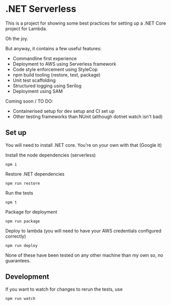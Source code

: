 # .NET Serverless

This is a project for showing some best practices for setting up a .NET Core project for Lambda.

Oh the joy.

But anyway, it contains a few useful features:

  * Commandline first experience
  * Deployment to AWS using Serverless framework
  * Code style enforcement using StyleCop
  * npm build tooling (restore, test, package)
  * Unit test scaffolding
  * Structured logging using Serilog
  * Deployment using SAM

Coming soon / TO DO:

  * Containerised setup for dev setup and CI set up
  * Other testing frameworks than NUnit (although dotnet watch isn't bad)

## Set up

You will need to install .NET core. You're on your own with that (Google it)

Install the node dependencies (serverless)

    npm i

Restore .NET dependencies

    npm run restore

Run the tests

    npm t

Package for deployment

    npm run package

Deploy to lambda (you will need to have your AWS credentials configured correctly)

    npm run deploy

None of these have been tested on any other machine than my own so, no guarantees.

## Development

If you want to watch for changes to rerun the tests, use

    npm run watch